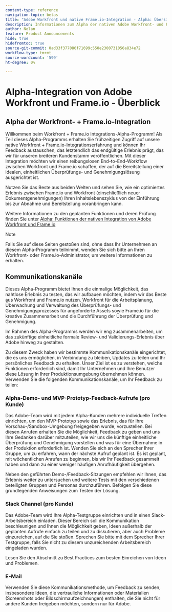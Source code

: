 ```yaml
---
content-type: reference
navigation-topic: betas
title: "Adobe Workfront und native Frame.io-Integration - Alpha: Übersicht"
description: Informationen zum Alpha der nativen Adobe Workfront- und Frame.io-Integration
author: Nolan
feature: Product Announcements
hide: true
hidefromtoc: true
source-git-commit: 0ad33f377086f71699c550e2300731056a834e72
workflow-type: tm+mt
source-wordcount: '599'
ht-degree: 0%

---
```



# Alpha-Integration von Adobe Workfront und Frame.io - Überblick

## Alpha der Workfront- + Frame.io-Integration

Willkommen beim Workfront + Frame.io Integrations-Alpha-Programm! Als Teil dieses Alpha-Programms erhalten Sie frühzeitigen Zugriff auf unsere native Workfront + Frame.io-Integrationserfahrung und können Ihr Feedback austauschen, das letztendlich das endgültige Erlebnis prägt, das wir für unseren breiteren Kundenstamm veröffentlichen. Mit dieser Integration möchten wir einen reibungslosen End-to-End-Workflow zwischen Workfront und Frame.io schaffen, der auf die Bereitstellung einer idealen, einheitlichen Überprüfungs- und Genehmigungslösung ausgerichtet ist.

Nutzen Sie das Beste aus beiden Welten und sehen Sie, wie ein optimiertes Erlebnis zwischen Frame.io und Workfront (einschließlich neuer Dokumentgenehmigungen) Ihren Inhaltslebenszyklus von der Einführung bis zur Abnahme und Bereitstellung voranbringen kann.


Weitere Informationen zu den geplanten Funktionen und deren Prüfung finden Sie unter [Alpha: Funktionen der nativen Integration von Adobe Workfront und Frame.io](/help/quicksilver/product-announcements/betas/frame-io-wf-integration-alpha/frame-io-wf-integration-alpha-features.md)

>[!NOTE]
>
>Falls Sie auf diese Seiten gestoßen sind, ohne dass Ihr Unternehmen an diesem Alpha-Programm teilnimmt, wenden Sie sich bitte an Ihren Workfront- oder Frame.io-Administrator, um weitere Informationen zu erhalten.

## Kommunikationskanäle

Dieses Alpha-Programm bietet Ihnen die einmalige Möglichkeit, das nahtlose Erlebnis zu testen, das wir aufbauen möchten, indem wir das Beste aus Workfront und Frame.io nutzen. Workfront für die Arbeitsplanung, Überwachung und Verwaltung des Überprüfungs- und Genehmigungsprozesses für angeforderte Assets sowie Frame.io für die kreative Zusammenarbeit und die Durchführung der Überprüfung und Genehmigung.

Im Rahmen des Alpha-Programms werden wir eng zusammenarbeiten, um das zukünftige einheitliche formale Review- und Validierungs-Erlebnis über Adobe hinweg zu gestalten.

Zu diesem Zweck haben wir bestimmte Kommunikationskanäle eingerichtet, die es uns ermöglichen, in Verbindung zu bleiben, Updates zu teilen und Ihr persönliches Feedback zu erhalten. Unser Ziel ist es zu verstehen, welche Funktionen erforderlich sind, damit Ihr Unternehmen und Ihre Benutzer diese Lösung in Ihrer Produktionsumgebung übernehmen können. Verwenden Sie die folgenden Kommunikationskanäle, um Ihr Feedback zu teilen:

### Alpha-Demo- und MVP-Prototyp-Feedback-Aufrufe (pro Kunde)

Das Adobe-Team wird mit jedem Alpha-Kunden mehrere individuelle Treffen einrichten, um den MVP-Prototyp sowie das Erlebnis, das für Ihre Vorschau-/Sandbox-Umgebung freigegeben wurde, vorzustellen. Bei diesen Anrufen erhalten Sie die Möglichkeit, Feedback zu geben und uns Ihre Gedanken darüber mitzuteilen, wie wir uns die künftige einheitliche Überprüfung und Genehmigung vorstellen und was für eine Übernahme in der Produktion erforderlich ist. Wenden Sie sich an den Sprecher Ihrer Gruppe, um zu erfahren, wann der nächste Aufruf geplant ist. Es ist geplant, mit wöchentlichen Anrufen zu beginnen, bis wir Ihr Feedback gesammelt haben und dann zu einer weniger häufigen Anrufhäufigkeit übergehen.

Neben den geführten Demo-/Feedback-Sitzungen empfehlen wir Ihnen, das Erlebnis weiter zu untersuchen und weitere Tests mit den verschiedenen beteiligten Gruppen und Personas durchzuführen. Befolgen Sie diese grundlegenden Anweisungen zum Testen der Lösung.

### Slack Channel (pro Kunde)

Das Adobe-Team wird Ihre Alpha-Testgruppe einrichten und in einen Slack-Arbeitsbereich einladen. Dieser Bereich soll die Kommunikation beschleunigen und Ihnen die Möglichkeit geben, Ideen außerhalb der geplanten Aufrufe einfach zu teilen und zu diskutieren, aber auch Probleme einzureichen, auf die Sie stoßen. Sprechen Sie bitte mit dem Sprecher Ihrer Testgruppe, falls Sie nicht zu diesem unzureichenden Arbeitsbereich eingeladen wurden.

Lesen Sie den Abschnitt zu Best Practices zum besten Einreichen von Ideen und Problemen.

### E-Mail

Verwenden Sie diese Kommunikationsmethode, um Feedback zu senden, insbesondere Ideen, die vertrauliche Informationen oder Materialien (Screenshots oder Bildschirmaufzeichnungen) enthalten, die Sie nicht für andere Kunden freigeben möchten, sondern nur für Adobe.


<!--
## Send feedback 

We value your input and believe that your perspective is crucial in helping us create the best experience possible. Because we're specifically looking at understanding what capabilities would be required to have you adopt the solution in Production, please   

Mention it during our regular demo/feedback calls 

Share it on our alpha program slack channel  

Or send it via e-mail to ossmann@adobe.com 

### How to best submit ideas 

Please try to give as much context as possible by describing 

The goal you want to achieve (aka "Job-to-be-done") 

the problem that keeps you from achieving this goal 

how a potential solution could look like 

Don't forget to include screenshots or screen recordings as well as examples to best describe your idea.  

## How to best submit issues / bugs 

In case you discover any issues or bugs please share them via our Slack channel so it's easier for the team to ask questions and have them resolved as soon as possible. 

Please try to give as much context as possible by answering the following questions: 

What did you expect to happen? 

What really happened? 

Steps to reproduce the issue?  

Please attach a screenshot if possible -->